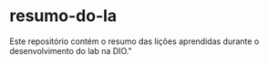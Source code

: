 # resumo-do-la
Este repositório contém o resumo das lições aprendidas durante o desenvolvimento do lab na DIO."
